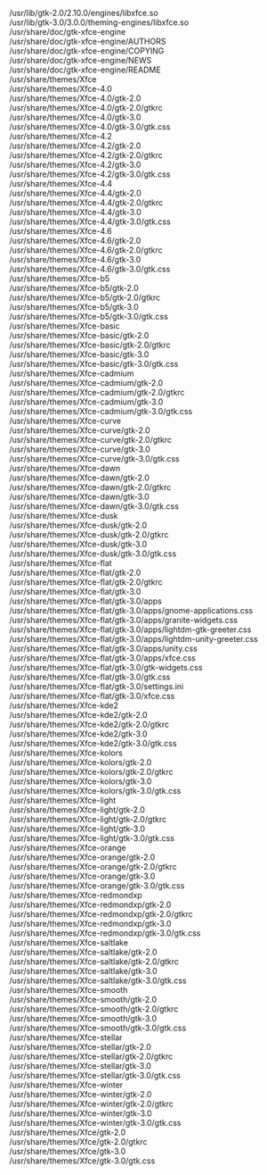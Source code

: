 /usr/lib/gtk-2.0/2.10.0/engines/libxfce.so  
/usr/lib/gtk-3.0/3.0.0/theming-engines/libxfce.so  
/usr/share/doc/gtk-xfce-engine  
/usr/share/doc/gtk-xfce-engine/AUTHORS  
/usr/share/doc/gtk-xfce-engine/COPYING  
/usr/share/doc/gtk-xfce-engine/NEWS  
/usr/share/doc/gtk-xfce-engine/README  
/usr/share/themes/Xfce  
/usr/share/themes/Xfce-4.0  
/usr/share/themes/Xfce-4.0/gtk-2.0  
/usr/share/themes/Xfce-4.0/gtk-2.0/gtkrc  
/usr/share/themes/Xfce-4.0/gtk-3.0  
/usr/share/themes/Xfce-4.0/gtk-3.0/gtk.css  
/usr/share/themes/Xfce-4.2  
/usr/share/themes/Xfce-4.2/gtk-2.0  
/usr/share/themes/Xfce-4.2/gtk-2.0/gtkrc  
/usr/share/themes/Xfce-4.2/gtk-3.0  
/usr/share/themes/Xfce-4.2/gtk-3.0/gtk.css  
/usr/share/themes/Xfce-4.4  
/usr/share/themes/Xfce-4.4/gtk-2.0  
/usr/share/themes/Xfce-4.4/gtk-2.0/gtkrc  
/usr/share/themes/Xfce-4.4/gtk-3.0  
/usr/share/themes/Xfce-4.4/gtk-3.0/gtk.css  
/usr/share/themes/Xfce-4.6  
/usr/share/themes/Xfce-4.6/gtk-2.0  
/usr/share/themes/Xfce-4.6/gtk-2.0/gtkrc  
/usr/share/themes/Xfce-4.6/gtk-3.0  
/usr/share/themes/Xfce-4.6/gtk-3.0/gtk.css  
/usr/share/themes/Xfce-b5  
/usr/share/themes/Xfce-b5/gtk-2.0  
/usr/share/themes/Xfce-b5/gtk-2.0/gtkrc  
/usr/share/themes/Xfce-b5/gtk-3.0  
/usr/share/themes/Xfce-b5/gtk-3.0/gtk.css  
/usr/share/themes/Xfce-basic  
/usr/share/themes/Xfce-basic/gtk-2.0  
/usr/share/themes/Xfce-basic/gtk-2.0/gtkrc  
/usr/share/themes/Xfce-basic/gtk-3.0  
/usr/share/themes/Xfce-basic/gtk-3.0/gtk.css  
/usr/share/themes/Xfce-cadmium  
/usr/share/themes/Xfce-cadmium/gtk-2.0  
/usr/share/themes/Xfce-cadmium/gtk-2.0/gtkrc  
/usr/share/themes/Xfce-cadmium/gtk-3.0  
/usr/share/themes/Xfce-cadmium/gtk-3.0/gtk.css  
/usr/share/themes/Xfce-curve  
/usr/share/themes/Xfce-curve/gtk-2.0  
/usr/share/themes/Xfce-curve/gtk-2.0/gtkrc  
/usr/share/themes/Xfce-curve/gtk-3.0  
/usr/share/themes/Xfce-curve/gtk-3.0/gtk.css  
/usr/share/themes/Xfce-dawn  
/usr/share/themes/Xfce-dawn/gtk-2.0  
/usr/share/themes/Xfce-dawn/gtk-2.0/gtkrc  
/usr/share/themes/Xfce-dawn/gtk-3.0  
/usr/share/themes/Xfce-dawn/gtk-3.0/gtk.css  
/usr/share/themes/Xfce-dusk  
/usr/share/themes/Xfce-dusk/gtk-2.0  
/usr/share/themes/Xfce-dusk/gtk-2.0/gtkrc  
/usr/share/themes/Xfce-dusk/gtk-3.0  
/usr/share/themes/Xfce-dusk/gtk-3.0/gtk.css  
/usr/share/themes/Xfce-flat  
/usr/share/themes/Xfce-flat/gtk-2.0  
/usr/share/themes/Xfce-flat/gtk-2.0/gtkrc  
/usr/share/themes/Xfce-flat/gtk-3.0  
/usr/share/themes/Xfce-flat/gtk-3.0/apps  
/usr/share/themes/Xfce-flat/gtk-3.0/apps/gnome-applications.css  
/usr/share/themes/Xfce-flat/gtk-3.0/apps/granite-widgets.css  
/usr/share/themes/Xfce-flat/gtk-3.0/apps/lightdm-gtk-greeter.css  
/usr/share/themes/Xfce-flat/gtk-3.0/apps/lightdm-unity-greeter.css  
/usr/share/themes/Xfce-flat/gtk-3.0/apps/unity.css  
/usr/share/themes/Xfce-flat/gtk-3.0/apps/xfce.css  
/usr/share/themes/Xfce-flat/gtk-3.0/gtk-widgets.css  
/usr/share/themes/Xfce-flat/gtk-3.0/gtk.css  
/usr/share/themes/Xfce-flat/gtk-3.0/settings.ini  
/usr/share/themes/Xfce-flat/gtk-3.0/xfce.css  
/usr/share/themes/Xfce-kde2  
/usr/share/themes/Xfce-kde2/gtk-2.0  
/usr/share/themes/Xfce-kde2/gtk-2.0/gtkrc  
/usr/share/themes/Xfce-kde2/gtk-3.0  
/usr/share/themes/Xfce-kde2/gtk-3.0/gtk.css  
/usr/share/themes/Xfce-kolors  
/usr/share/themes/Xfce-kolors/gtk-2.0  
/usr/share/themes/Xfce-kolors/gtk-2.0/gtkrc  
/usr/share/themes/Xfce-kolors/gtk-3.0  
/usr/share/themes/Xfce-kolors/gtk-3.0/gtk.css  
/usr/share/themes/Xfce-light  
/usr/share/themes/Xfce-light/gtk-2.0  
/usr/share/themes/Xfce-light/gtk-2.0/gtkrc  
/usr/share/themes/Xfce-light/gtk-3.0  
/usr/share/themes/Xfce-light/gtk-3.0/gtk.css  
/usr/share/themes/Xfce-orange  
/usr/share/themes/Xfce-orange/gtk-2.0  
/usr/share/themes/Xfce-orange/gtk-2.0/gtkrc  
/usr/share/themes/Xfce-orange/gtk-3.0  
/usr/share/themes/Xfce-orange/gtk-3.0/gtk.css  
/usr/share/themes/Xfce-redmondxp  
/usr/share/themes/Xfce-redmondxp/gtk-2.0  
/usr/share/themes/Xfce-redmondxp/gtk-2.0/gtkrc  
/usr/share/themes/Xfce-redmondxp/gtk-3.0  
/usr/share/themes/Xfce-redmondxp/gtk-3.0/gtk.css  
/usr/share/themes/Xfce-saltlake  
/usr/share/themes/Xfce-saltlake/gtk-2.0  
/usr/share/themes/Xfce-saltlake/gtk-2.0/gtkrc  
/usr/share/themes/Xfce-saltlake/gtk-3.0  
/usr/share/themes/Xfce-saltlake/gtk-3.0/gtk.css  
/usr/share/themes/Xfce-smooth  
/usr/share/themes/Xfce-smooth/gtk-2.0  
/usr/share/themes/Xfce-smooth/gtk-2.0/gtkrc  
/usr/share/themes/Xfce-smooth/gtk-3.0  
/usr/share/themes/Xfce-smooth/gtk-3.0/gtk.css  
/usr/share/themes/Xfce-stellar  
/usr/share/themes/Xfce-stellar/gtk-2.0  
/usr/share/themes/Xfce-stellar/gtk-2.0/gtkrc  
/usr/share/themes/Xfce-stellar/gtk-3.0  
/usr/share/themes/Xfce-stellar/gtk-3.0/gtk.css  
/usr/share/themes/Xfce-winter  
/usr/share/themes/Xfce-winter/gtk-2.0  
/usr/share/themes/Xfce-winter/gtk-2.0/gtkrc  
/usr/share/themes/Xfce-winter/gtk-3.0  
/usr/share/themes/Xfce-winter/gtk-3.0/gtk.css  
/usr/share/themes/Xfce/gtk-2.0  
/usr/share/themes/Xfce/gtk-2.0/gtkrc  
/usr/share/themes/Xfce/gtk-3.0  
/usr/share/themes/Xfce/gtk-3.0/gtk.css  
